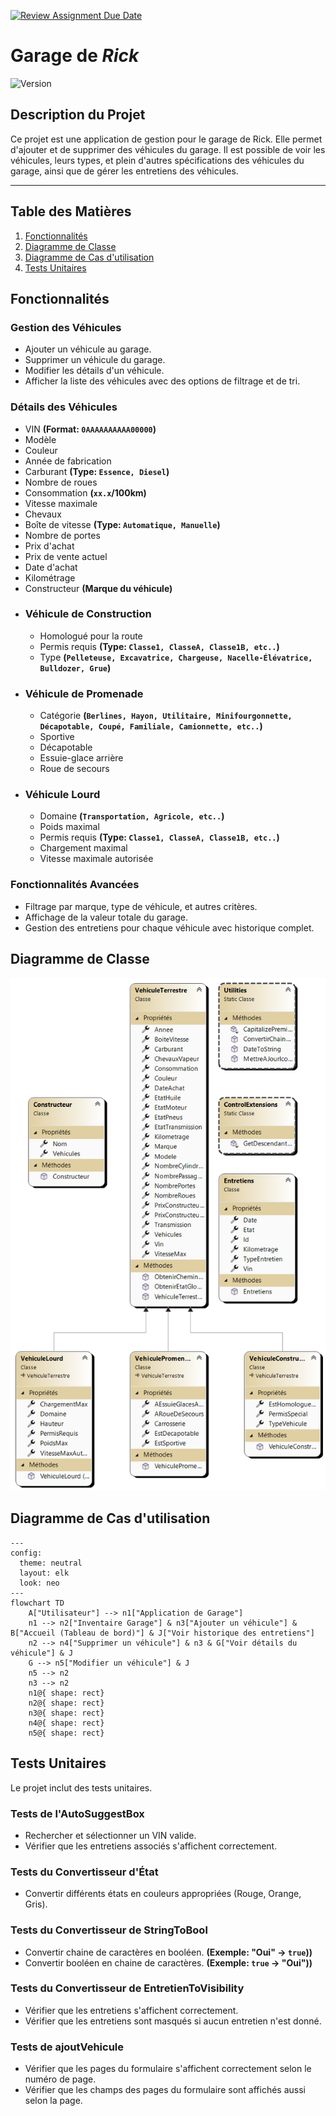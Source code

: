 [![Review Assignment Due Date](https://classroom.github.com/assets/deadline-readme-button-22041afd0340ce965d47ae6ef1cefeee28c7c493a6346c4f15d667ab976d596c.svg)](https://classroom.github.com/a/UuH5yMth)

# Garage de *Rick* 

![Version](https://img.shields.io/badge/version-2.0-green?style=for-the-badge)  

## **Description du Projet**    
Ce projet est une application de gestion pour le garage de Rick. Elle permet d'ajouter et de supprimer des véhicules du garage. Il est possible de voir les véhicules, leurs types, et plein d'autres spécifications des véhicules du garage, ainsi que de gérer les entretiens des véhicules.

---

## **Table des Matières**
1. [Fonctionnalités](#fonctionnalités)
2. [Diagramme de Classe](#diagramme-de-classe)
3. [Diagramme de Cas d'utilisation](#diagramme-de-cas-utilisation)
4. [Tests Unitaires](#tests-unitaires)

## **Fonctionnalités**
### **Gestion des Véhicules**
- Ajouter un véhicule au garage.
- Supprimer un véhicule du garage.
- Modifier les détails d'un véhicule.
- Afficher la liste des véhicules avec des options de filtrage et de tri.

### **Détails des Véhicules**
- VIN **(Format: `0AAAAAAAAAA00000`)**
- Modèle
- Couleur
- Année de fabrication
- Carburant **(Type: `Essence, Diesel`)**
- Nombre de roues
- Consommation **(`xx.x`/100km)**
- Vitesse maximale
- Chevaux
- Boîte de vitesse **(Type: `Automatique, Manuelle`)**
- Nombre de portes
- Prix d'achat
- Prix de vente actuel
- Date d'achat
- Kilométrage
- Constructeur **(Marque du véhicule)**
- ### **Véhicule de Construction**
  - Homologué pour la route
  - Permis requis **(Type: `Classe1, ClasseA, Classe1B, etc..`)**
  - Type **(`Pelleteuse, Excavatrice, Chargeuse, Nacelle-Élévatrice, Bulldozer, Grue`)**  
- ### **Véhicule de Promenade**
  - Catégorie **(`Berlines, Hayon, Utilitaire, Minifourgonnette, Décapotable, Coupé, Familiale, Camionnette, etc..`)**
  - Sportive
  - Décapotable
  - Essuie-glace arrière
  - Roue de secours
- ### **Véhicule Lourd**
  - Domaine **(`Transportation, Agricole, etc..`)**
  - Poids maximal
  - Permis requis **(Type: `Classe1, ClasseA, Classe1B, etc..`)**
  - Chargement maximal
  - Vitesse maximale autorisée


### **Fonctionnalités Avancées**
- Filtrage par marque, type de véhicule, et autres critères.
- Affichage de la valeur totale du garage.
- Gestion des entretiens pour chaque véhicule avec historique complet.

## **Diagramme de Classe**
![Diagramme de Classe](DiagrammeClasses.png)

## **Diagramme de Cas d'utilisation**

```mermaid
---
config:
  theme: neutral
  layout: elk
  look: neo
---
flowchart TD
    A["Utilisateur"] --> n1["Application de Garage"]
    n1 --> n2["Inventaire Garage"] & n3["Ajouter un véhicule"] & B["Accueil (Tableau de bord)"] & J["Voir historique des entretiens"]
    n2 --> n4["Supprimer un véhicule"] & n3 & G["Voir détails du véhicule"] & J
    G --> n5["Modifier un véhicule"] & J
    n5 --> n2
    n3 --> n2
    n1@{ shape: rect}
    n2@{ shape: rect}
    n3@{ shape: rect}
    n4@{ shape: rect}
    n5@{ shape: rect}
```

## **Tests Unitaires**
Le projet inclut des tests unitaires. 

### **Tests de l'AutoSuggestBox**
- Rechercher et sélectionner un VIN valide.
- Vérifier que les entretiens associés s'affichent correctement.

### **Tests du Convertisseur d'État**
- Convertir différents états en couleurs appropriées (Rouge, Orange, Gris).

### **Tests du Convertisseur de StringToBool**
- Convertir chaine de caractères en booléen. **(Exemple: "Oui" -> `true`))**
- Convertir booléen en chaine de caractères. **(Exemple: `true` -> "Oui"))**

### **Tests du Convertisseur de EntretienToVisibility**
- Vérifier que les entretiens s'affichent correctement.
- Vérifier que les entretiens sont masqués si aucun entretien n'est donné.

### **Tests de ajoutVehicule**
- Vérifier que les pages du formulaire s'affichent correctement selon le numéro de page.
- Vérifier que les champs des pages du formulaire sont affichés aussi selon la page.

